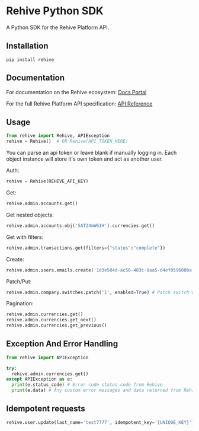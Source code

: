 # Rehive Python SDK

A Python SDK for the Rehive Platform API.

## Installation

```shell
pip install rehive
```

## Documentation

For documentation on the Rehive ecosystem: [Docs Portal](https://docs.rehive.com/)

For the full Rehive Platform API specification: [API Reference](https://docs.platform.rehive.com/)

## Usage

```python
from rehive import Rehive, APIException
rehive = Rehive()  # OR Rehive(API_TOKEN_HERE)
```
You can parse an api token or leave blank if manually logging in. Each object instance will store it's own token and act as another user.

Auth:

```python
rehive = Rehive(REHIVE_API_KEY)
```

Get:

```python
rehive.admin.accounts.get()
```

Get nested objects:

```python
rehive.admin.accounts.obj('5AT24mW61H').currencies.get()
```

Get with filters:

```python
rehive.admin.transactions.get(filters={"status":"complete"})
```

Create:

```python
rehive.admin.users.emails.create('1d3e584d-ac56-483c-8aa5-d4ef059608ba', 'connor+899@rehive.com', verified=True)
```

Patch/Put:

```python
rehive.admin.company.switches.patch('1', enabled=True) # Patch switch with identifier 1
```

Pagination:

```python
rehive.admin.currencies.get()
rehive.admin.currencies.get_next()
rehive.admin.currencies.get_previous()
```


## Exception And Error Handling

```python
from rehive import APIException

try:
  rehive.admin.currencies.get()
except APIException as e:
  print(e.status_code) # Error code status code from Rehive
  print(e.data) # Any custom error messages and data returned from Rehive
```

## Idempotent requests

```python
rehive.user.update(last_name='test7777', idempotent_key='{UNIQUE_KEY}')
```
